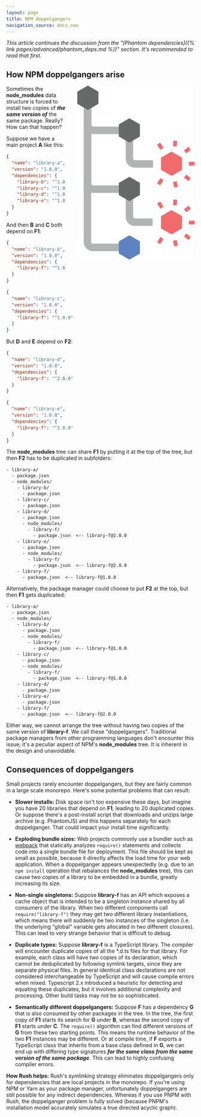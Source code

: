 ```yaml
---
layout: page
title: NPM doppelgangers
navigation_source: docs_nav
---
```


*This article continues the discussion from the "[Phantom dependencies]({% link pages/advanced/phantom_deps.md %})" section.  It's recommended to read that first.*

## How NPM doppelgangers arise
<img src="/images/home/card-doppel.svg" style="float: right; padding-left: 30px" alt="NPM doppelganger">

Sometimes the **node_modules** data structure is forced to install two copies
of ***the same version of*** the same package.  Really?  How can that happen?

Suppose we have a main project **A** like this:

```json
{
  "name": "library-a",
  "version": "1.0.0",
  "dependencies": {
    "library-b": "^1.0.0",
    "library-c": "^1.0.0",
    "library-d": "^1.0.0",
    "library-e": "^1.0.0"
  }
}
```

And then **B** and **C** both depend on **F1**:

```json
{
  "name": "library-b",
  "version": "1.0.0",
  "dependencies": {
    "library-f": "^1.0.0"
  }
}
```
```json
{
  "name": "library-c",
  "version": "1.0.0",
  "dependencies": {
    "library-f": "^1.0.0"
  }
}
```

But **D** and **E** depend on **F2**:

```json
{
  "name": "library-d",
  "version": "1.0.0",
  "dependencies": {
    "library-f": "^2.0.0"
  }
}
```
```json
{
  "name": "library-e",
  "version": "1.0.0",
  "dependencies": {
    "library-f": "^2.0.0"
  }
}
```

The **node_modules** tree can share **F1** by putting it at the top of the tree,
but then **F2** has to be duplicated in subfolders:

```
- library-a/
  - package.json
  - node_modules/
    - library-b/
      - package.json
    - library-c/
      - package.json
    - library-d/
      - package.json
      - node_modules/
        - library-f/
          - package.json  <-- library-f@2.0.0
    - library-e/
      - package.json
      - node_modules/
        - library-f/
          - package.json  <-- library-f@2.0.0
    - library-f/
      - package.json  <-- library-f@1.0.0
```

Alternatively, the package manager could choose to put **F2** at the top,
but then **F1** gets duplicated:

```
- library-a/
  - package.json
  - node_modules/
    - library-b/
      - package.json
      - node_modules/
        - library-f/
          - package.json  <-- library-f@1.0.0
    - library-c/
      - package.json
      - node_modules/
        - library-f/
          - package.json  <-- library-f@1.0.0
    - library-d/
      - package.json
    - library-e/
      - package.json
    - library-f/
      - package.json  <-- library-f@2.0.0
```

Either way, we cannot arrange the tree without having two copies of the same version
of **library-f**.  We call these "doppelgangers".  Traditional package managers from
other programming languages don't encounter this issue; it's a peculiar aspect of
NPM's **node_modules** tree.  It is inherent in the design and unavoidable.


## Consequences of doppelgangers

Small projects rarely encounter doppelgangers, but they are fairly common in a large
scale monorepo.  Here's some potential problems that can result:

- **Slower installs:**  Disk space isn't too expensive these days, but imagine
  you have 20 libraries that depend on **F1**, leading to 20 duplicated copies.
  Or suppose there's a post-install script that downloads and unzips large archive
  (e.g. PhantomJS) and this happens separately for each doppelganger.  That could
  impact your install time significantly.

- **Exploding bundle sizes:**  Web projects commonly use a bundler such as
  [webpack](https://webpack.js.org/) that statically analyzes `require()` statements
  and collects code into a single bundle file for deployment.  This file should be kept as small as
  possible, because it directly affects the load time for your web application.
  When a doppelganger appears unexpectedly (e.g. due to an `npm install` operation that
  rebalances the **node_modules** tree), this can cause two copies of a library to be embedded
  in a bundle, greatly increasing its size.

- **Non-single singletons:**  Suppose **library-f** has an API which exposes a cache object
  that is intended to be a singleton instance shared by all consumers of the library.
  When two different components call `require("library-f")` they may get two different
  library instantiations, which means there will suddenly be two instances of the singleton
  (i.e. the underlying "global" variable gets allocated in two different closures).
  This can lead to very strange behavior that is difficult to debug.

- **Duplicate types:** Suppose **library-f** is a TypeScript library.  The compiler will
  encounter duplicate copies of all the \*.d.ts files for that library.  For example,
  each class will have two copies of its declaration, which cannot be deduplicated by
  following symlink targets, since they are separate physical files.  In general identical
  class declarations are not considered interchangeable by TypeScript and will cause
  compile errors when mixed.  Typescript 2.x introduced a heuristic for detecting and
  equating these duplicates, but it involves additional complexity and processing.
  Other build tasks may not be so sophisticated.

- **Semantically different doppelgangers:**  Suppose **F** has a dependency **G** that
  is also consumed by other packages in the tree.  In the tree, the first copy of **F1**
  starts its search for **G**  under **B**, whereas the second copy of **F1**
  starts under **C**.  The `require()` algorithm can find different versions of **G**
  from these two starting points.  This means the runtime behavior of the two **F1**
  instances may be different.  Or at compile time, if **F** exports a TypeScript class
  that inherits from a base class defined in **G**, we can end up with differing type
  signatures ***for the same class from the same version of the same package***.  This can
  lead to highly confusing compiler errors.

**How Rush helps:** Rush's symlinking strategy eliminates doppelgangers only for dependencies
that are local projects in the monorepo.  If you're using NPM or Yarn as your package manager,
unfortunately doppelgangers are still possible for any indirect dependencies.  Whereas if you
use PNPM with Rush, the doppelganger problem is fully solved (because PNPM's installation model
accurately simulates a true directed acyclic graph).
